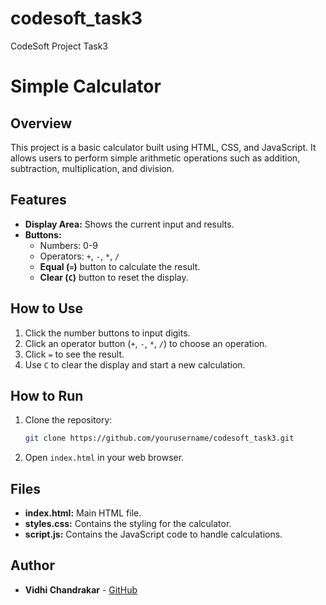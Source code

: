 # codesoft_task3
CodeSoft Project Task3
# Simple Calculator

## Overview
This project is a basic calculator built using HTML, CSS, and JavaScript. It allows users to perform simple arithmetic operations such as addition, subtraction, multiplication, and division.

## Features
- **Display Area:** Shows the current input and results.
- **Buttons:** 
  - Numbers: 0-9
  - Operators: `+`, `-`, `*`, `/`
  - **Equal (`=`)** button to calculate the result.
  - **Clear (`C`)** button to reset the display.

## How to Use
1. Click the number buttons to input digits.
2. Click an operator button (`+`, `-`, `*`, `/`) to choose an operation.
3. Click `=` to see the result.
4. Use `C` to clear the display and start a new calculation.

## How to Run
1. Clone the repository:
   ```bash
   git clone https://github.com/yourusername/codesoft_task3.git
   ```
2. Open `index.html` in your web browser.

## Files
- **index.html:** Main HTML file.
- **styles.css:** Contains the styling for the calculator.
- **script.js:** Contains the JavaScript code to handle calculations.

## Author
- **Vidhi Chandrakar** - [GitHub](https://github.com/vidhi1707)
